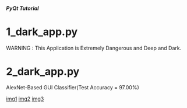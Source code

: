 ##### PyQt Tutorial

# 1_dark_app.py

WARNING : This Application is Extremely Dangerous and Deep and Dark.



# 2_dark_app.py

AlexNet-Based GUI Classifier(Test Accuracy = 97.00%)



[img1](images/img1.png)
[img2](images/img2.png)
[img3](images/img3.png)
